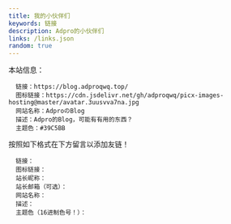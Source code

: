 ```yaml
---
title: 我的小伙伴们
keywords: 链接
description: Adpro的小伙伴们
links: /links.json
random: true
---
```


本站信息：

```text
  链接：https://blog.adproqwq.top/
  图标链接：https://cdn.jsdelivr.net/gh/adproqwq/picx-images-hosting@master/avatar.3uusvva7na.jpg
  网站名称：AdproのBlog
  描述：Adpro的Blog，可能有有用的东西？
  主题色：#39C5BB
```

按照如下格式在下方留言以添加友链！

```text
  链接：
  图标链接：
  站长昵称：
  站长邮箱（可选）：
  网站名称：
  描述：
  主题色（16进制色号！）：
```

<YunLinks :links="frontmatter.links" :random="frontmatter.random" />
